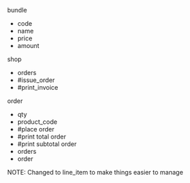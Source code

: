 bundle

- code
- name
- price
- amount

shop

- orders
- #issue_order
- #print_invoice

order

- qty
- product_code
- #place order
- #print total order
- #print subtotal order
- orders
- order

NOTE: Changed to line_item to make things easier to manage
